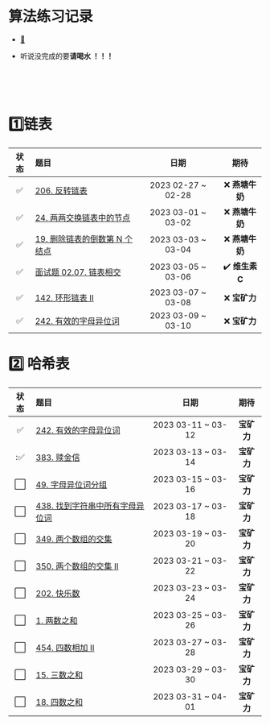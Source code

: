 # 算法练习记录

+ [:man:](https://gitee.com/wosongtx/leetcodex.git)

+ 听说没完成的要**请喝水 ！！！**

</br></br></br>



# :one:链表

|        状态        | 题目                                                         |        日期        |              期待              |
| :----------------: | :----------------------------------------------------------- | :----------------: | :----------------------------: |
| :white_check_mark: | [206. 反转链表](https://leetcode.cn/problems/reverse-linked-list/) | 2023 02-27 ~ 02-28 |        :x: **燕塘牛奶**        |
| :white_check_mark: | [24. 两两交换链表中的节点](https://leetcode.cn/problems/swap-nodes-in-pairs/) | 2023 03-01 ~ 03-02 |        :x: **燕塘牛奶**        |
| :white_check_mark: | [19. 删除链表的倒数第 N 个结点](https://leetcode.cn/problems/remove-nth-node-from-end-of-list/) | 2023 03-03 ~ 03-04 |        :x: ​**燕塘牛奶**        |
| :white_check_mark: | [面试题 02.07. 链表相交](https://leetcode.cn/problems/intersection-of-two-linked-lists-lcci/submissions/) | 2023 03-05 ~ 03-06 | :heavy_check_mark: **维生素C** |
| :white_check_mark: | [142. 环形链表 II](https://leetcode.cn/problems/linked-list-cycle-ii/) | 2023 03-07 ~ 03-08 |         :x: ​**宝矿力**         |
| :white_check_mark: | [242. 有效的字母异位词](https://leetcode.cn/problems/valid-anagram/submissions/) | 2023 03-09 ~ 03-10 |         :x: **宝矿力**         |

# :two: 哈希表

|         状态         | 题目                                                         |        日期        |    期待    |
| :------------------: | :----------------------------------------------------------- | :----------------: | :--------: |
|  :white_check_mark:  | [242. 有效的字母异位词](https://leetcode.cn/problems/valid-anagram/submissions/) | 2023 03-11 ~ 03-12 | **宝矿力** |
| ::white_check_mark:  | [383. 赎金信](https://leetcode.cn/problems/ransom-note/)     | 2023 03-13 ~ 03-14 | **宝矿力** |
| :white_large_square: | [49. 字母异位词分组](https://leetcode.cn/problems/group-anagrams/) | 2023 03-15 ~ 03-16 | **宝矿力** |
| :white_large_square: | [438. 找到字符串中所有字母异位词](https://leetcode.cn/problems/find-all-anagrams-in-a-string/) | 2023 03-17 ~ 03-18 | **宝矿力** |
| :white_large_square: | [349. 两个数组的交集](https://leetcode.cn/problems/intersection-of-two-arrays/) | 2023 03-19 ~ 03-20 | **宝矿力** |
| :white_large_square: | [350. 两个数组的交集 II](https://leetcode.cn/problems/intersection-of-two-arrays-ii/) | 2023 03-21 ~ 03-22 | **宝矿力** |
| :white_large_square: | [202. 快乐数](https://leetcode.cn/problems/happy-number/)    | 2023 03-23 ~ 03-24 | **宝矿力** |
|          ⬜️           | [1. 两数之和](https://leetcode.cn/problems/two-sum/)         | 2023 03-25 ~ 03-26 | **宝矿力** |
|          ⬜️           | [454. 四数相加 II](https://leetcode.cn/problems/4sum-ii/)    | 2023 03-27 ~ 03-28 | **宝矿力** |
|          ⬜️           | [15. 三数之和](https://leetcode.cn/problems/3sum/)           | 2023 03-29 ~ 03-30 | **宝矿力** |
|          ⬜️           | [18. 四数之和](https://leetcode.cn/problems/4sum/)           | 2023 03-31 ~ 04-01 | **宝矿力** |